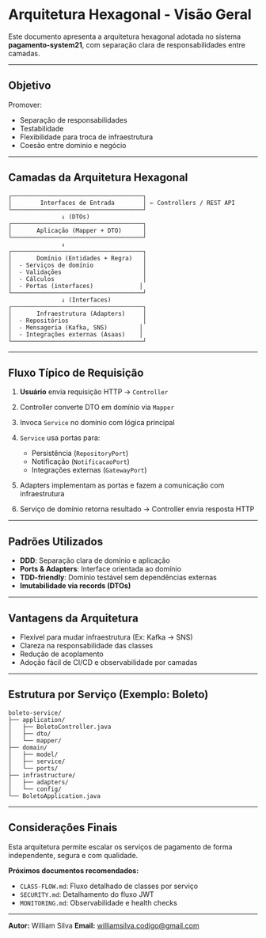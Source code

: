 # Arquitetura Hexagonal - Visão Geral

Este documento apresenta a arquitetura hexagonal adotada no sistema **pagamento-system21**, com separação clara de responsabilidades entre camadas.

---

## Objetivo

Promover:

* Separação de responsabilidades
* Testabilidade
* Flexibilidade para troca de infraestrutura
* Coesão entre domínio e negócio

---

## Camadas da Arquitetura Hexagonal

```
┌─────────────────────────────────────┐
│        Interfaces de Entrada        │ ← Controllers / REST API
└─────────────────────────────────────┘
               ↓ (DTOs)
┌─────────────────────────────────────┐
│       Aplicação (Mapper + DTO)      │
└─────────────────────────────────────┘
               ↓
┌─────────────────────────────────────┐
│       Domínio (Entidades + Regra)   │
│  - Serviços de domínio              │
│  - Validações                       │
│  - Cálculos                         │
│  - Portas (interfaces)             │
└─────────────────────────────────────┘
               ↓ (Interfaces)
┌─────────────────────────────────────┐
│       Infraestrutura (Adapters)     │
│  - Repositórios                     │
│  - Mensageria (Kafka, SNS)         │
│  - Integrações externas (Asaas)    │
└─────────────────────────────────────┘
```

---

## Fluxo Típico de Requisição

1. **Usuário** envia requisição HTTP → `Controller`
2. Controller converte DTO em domínio via `Mapper`
3. Invoca `Service` no domínio com lógica principal
4. `Service` usa portas para:

   * Persistência (`RepositoryPort`)
   * Notificação (`NotificacaoPort`)
   * Integrações externas (`GatewayPort`)
5. Adapters implementam as portas e fazem a comunicação com infraestrutura
6. Serviço de domínio retorna resultado → Controller envia resposta HTTP

---

## Padrões Utilizados

* **DDD**: Separação clara de domínio e aplicação
* **Ports & Adapters**: Interface orientada ao domínio
* **TDD-friendly**: Domínio testável sem dependências externas
* **Imutabilidade via records (DTOs)**

---

## Vantagens da Arquitetura

* Flexível para mudar infraestrutura (Ex: Kafka → SNS)
* Clareza na responsabilidade das classes
* Redução de acoplamento
* Adoção fácil de CI/CD e observabilidade por camadas

---

## Estrutura por Serviço (Exemplo: Boleto)

```
boleto-service/
├── application/
│   ├── BoletoController.java
│   ├── dto/
│   └── mapper/
├── domain/
│   ├── model/
│   ├── service/
│   └── ports/
├── infrastructure/
│   ├── adapters/
│   └── config/
└── BoletoApplication.java
```

---

## Considerações Finais

Esta arquitetura permite escalar os serviços de pagamento de forma independente, segura e com qualidade.

**Próximos documentos recomendados:**

* `CLASS-FLOW.md`: Fluxo detalhado de classes por serviço
* `SECURITY.md`: Detalhamento do fluxo JWT
* `MONITORING.md`: Observabilidade e health checks

---

**Autor:** William Silva
**Email:** [williamsilva.codigo@gmail.com](mailto:williamsilva.codigo@gmail.com)
